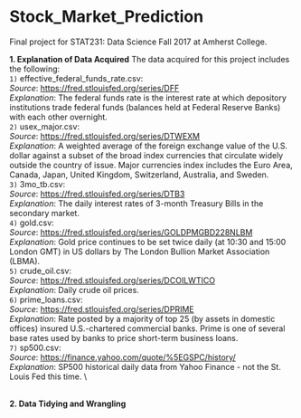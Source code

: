 # Stock_Market_Prediction
Final project for STAT231: Data Science Fall 2017 at Amherst College.

**1. Explanation of Data Acquired**
The data acquired for this project includes the following: \
`1)` effective_federal_funds_rate.csv:\
*Source*: https://fred.stlouisfed.org/series/DFF \
*Explanation*: The federal funds rate is the interest rate at which depository institutions trade federal funds (balances held at Federal Reserve Banks) with each other overnight. \
`2)` usex_major.csv:\
*Source*: https://fred.stlouisfed.org/series/DTWEXM \
*Explanation*: A weighted average of the foreign exchange value of the U.S. dollar against a subset of the broad index currencies that circulate widely outside the country of issue. Major currencies index includes the Euro Area, Canada, Japan, United Kingdom, Switzerland, Australia, and Sweden. \
`3)` 3mo_tb.csv:\
*Source*: https://fred.stlouisfed.org/series/DTB3 \
*Explanation*: The daily interest rates of 3-month Treasury Bills in the secondary market.\
`4)` gold.csv:\
*Source*: https://fred.stlouisfed.org/series/GOLDPMGBD228NLBM \
*Explanation*: Gold price continues to be set twice daily (at 10:30 and 15:00 London GMT) in US dollars by The London Bullion Market Association (LBMA). \
`5)` crude_oil.csv:\
*Source*: https://fred.stlouisfed.org/series/DCOILWTICO \
*Explanation*: Daily crude oil prices. \
`6)` prime_loans.csv:\
*Source*: https://fred.stlouisfed.org/series/DPRIME \
*Explanation*: Rate posted by a majority of top 25 (by assets in domestic offices) insured U.S.-chartered commercial banks. Prime is one of several base rates used by banks to price short-term business loans. \
`7)` sp500.csv: \
*Source*: https://finance.yahoo.com/quote/%5EGSPC/history/ \
*Explanation*: SP500 historical daily data from Yahoo Finance - not the St. Louis Fed this time. \

\
**2. Data Tidying and Wrangling**

